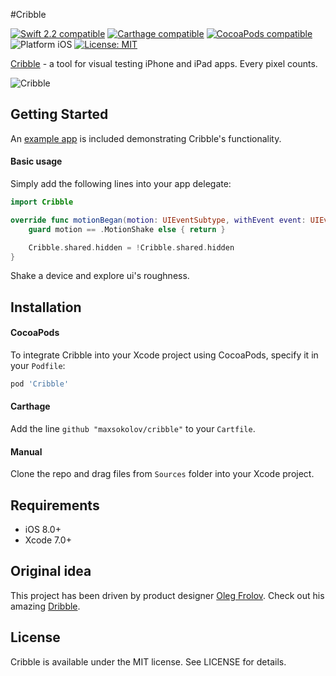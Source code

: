 #Cribble

<p align="left">
	<a href="https://developer.apple.com/swift"><img src="https://img.shields.io/badge/Swift_2.2-compatible-4BC51D.svg?style=flat" alt="Swift 2.2 compatible" /></a>
	<a href="https://github.com/Carthage/Carthage"><img src="https://img.shields.io/badge/Carthage-compatible-4BC51D.svg?style=flat" alt="Carthage compatible" /></a>
	<a href="https://cocoapods.org/pods/cribble"><img src="https://img.shields.io/badge/pod-1.0.0-blue.svg" alt="CocoaPods compatible" /></a>
	<img src="https://img.shields.io/badge/platform-iOS-blue.svg?style=flat" alt="Platform iOS" />
	<a href="https://raw.githubusercontent.com/maxsokolov/cribble/master/LICENSE"><img src="http://img.shields.io/badge/license-MIT-blue.svg?style=flat" alt="License: MIT" /></a>
</p>

<a href="https://en.wiktionary.org/wiki/cribble">Cribble</a> - a tool for visual testing iPhone and iPad apps. Every pixel counts.

![Cribble](https://d13yacurqjgara.cloudfront.net/users/108183/screenshots/2804436/gridsystem.png)

## Getting Started

An [example app](Demo) is included demonstrating Cribble's functionality.

#### Basic usage

Simply add the following lines into your app delegate:
```swift
import Cribble

override func motionBegan(motion: UIEventSubtype, withEvent event: UIEvent?) {
	guard motion == .MotionShake else { return }

	Cribble.shared.hidden = !Cribble.shared.hidden
}
```
Shake a device and explore ui's roughness.

## Installation

#### CocoaPods
To integrate Cribble into your Xcode project using CocoaPods, specify it in your `Podfile`:

```ruby
pod 'Cribble'
```
#### Carthage
Add the line `github "maxsokolov/cribble"` to your `Cartfile`.
#### Manual
Clone the repo and drag files from `Sources` folder into your Xcode project.

## Requirements

- iOS 8.0+
- Xcode 7.0+

## Original idea

This project has been driven by product designer <a href="https://github.com/Volorf">Oleg Frolov</a>. Check out his amazing <a href="https://dribbble.com/Volorf"> Dribble</a>.

## License

Cribble is available under the MIT license. See LICENSE for details.
